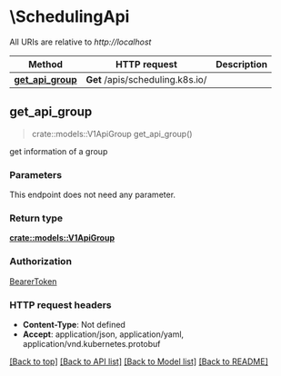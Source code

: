 # \SchedulingApi

All URIs are relative to *http://localhost*

Method | HTTP request | Description
------------- | ------------- | -------------
[**get_api_group**](SchedulingApi.md#get_api_group) | **Get** /apis/scheduling.k8s.io/ | 



## get_api_group

> crate::models::V1ApiGroup get_api_group()


get information of a group

### Parameters

This endpoint does not need any parameter.

### Return type

[**crate::models::V1ApiGroup**](v1.APIGroup.md)

### Authorization

[BearerToken](../README.md#BearerToken)

### HTTP request headers

- **Content-Type**: Not defined
- **Accept**: application/json, application/yaml, application/vnd.kubernetes.protobuf

[[Back to top]](#) [[Back to API list]](../README.md#documentation-for-api-endpoints) [[Back to Model list]](../README.md#documentation-for-models) [[Back to README]](../README.md)

